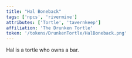 ```yaml
---
title: "Hal Boneback"
tags: ['npcs', 'rivermine']
attributes: ['Tortle', 'tavernkeep']
affiliation: 'The Drunken Tortle'
token: '/tokens/DrunkenTortle/HalBoneback.png'
---
```


Hal is a tortle who owns a bar. 